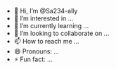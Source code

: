 - 👋 Hi, I’m @Sa234-ally
- 👀 I’m interested in ...
- 🌱 I’m currently learning ...
- 💞️ I’m looking to collaborate on ...
- 📫 How to reach me ...
- 😄 Pronouns: ...
- ⚡ Fun fact: ...

<!---
Sa234-ally/Sa234-ally is a ✨ special ✨ repository because its `README.md` (this file) appears on your GitHub profile.
You can click the Preview link to take a look at your changes.
--->
